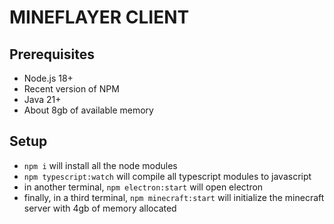# MINEFLAYER CLIENT

## Prerequisites
- Node.js 18+
- Recent version of NPM
- Java 21+
- About 8gb of available memory

## Setup
- `npm i` will install all the node modules
- `npm typescript:watch` will compile all typescript modules to javascript
- in another terminal, `npm electron:start` will open electron
- finally, in a third terminal, `npm minecraft:start` will initialize the minecraft server with 4gb of memory allocated
